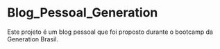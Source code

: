 # Blog_Pessoal_Generation
Este projeto é um blog pessoal que foi proposto durante o bootcamp da Generation Brasil.
